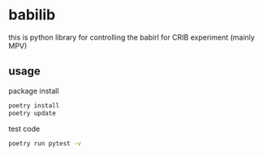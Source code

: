 # babilib

this is python library for controlling the babirl for CRIB experiment (mainly MPV)

## usage

package install

```sh
poetry install
poetry update
```

test code

```sh
poetry run pytest -v
```
